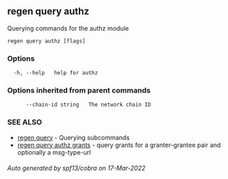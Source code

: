 ## regen query authz

Querying commands for the authz module

```
regen query authz [flags]
```

### Options

```
  -h, --help   help for authz
```

### Options inherited from parent commands

```
      --chain-id string   The network chain ID
```

### SEE ALSO

* [regen query](regen_query.md)	 - Querying subcommands
* [regen query authz grants](regen_query_authz_grants.md)	 - query grants for a granter-grantee pair and optionally a msg-type-url

###### Auto generated by spf13/cobra on 17-Mar-2022
